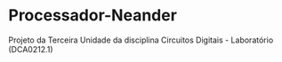 # Processador-Neander
Projeto da Terceira Unidade da disciplina Circuitos Digitais - Laboratório (DCA0212.1) 
